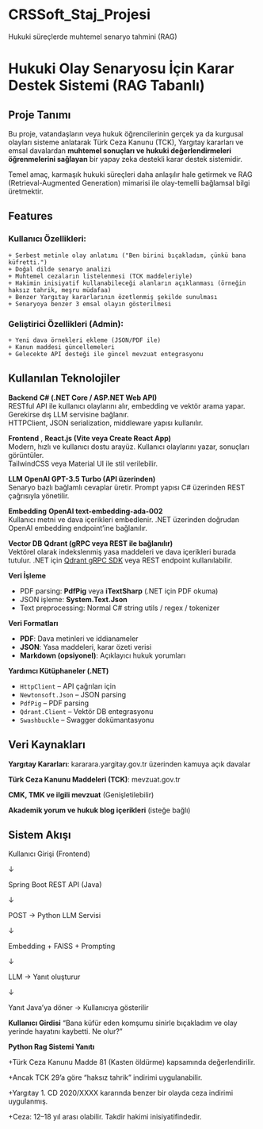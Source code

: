 # CRSSoft_Staj_Projesi
 Hukuki süreçlerde muhtemel senaryo tahmini (RAG)


# Hukuki Olay Senaryosu İçin Karar Destek Sistemi (RAG Tabanlı)

## Proje Tanımı

Bu proje, vatandaşların veya hukuk öğrencilerinin gerçek ya da kurgusal olayları sisteme anlatarak Türk Ceza Kanunu (TCK), Yargıtay kararları ve emsal davalardan **muhtemel sonuçları ve hukuki değerlendirmeleri öğrenmelerini sağlayan** bir yapay zeka destekli karar destek sistemidir.

Temel amaç, karmaşık hukuki süreçleri daha anlaşılır hale getirmek ve RAG (Retrieval-Augmented Generation) mimarisi ile olay-temelli bağlamsal bilgi üretmektir.

## Features

### Kullanıcı Özellikleri:
    + Serbest metinle olay anlatımı ("Ben birini bıçakladım, çünkü bana küfretti.")
    + Doğal dilde senaryo analizi
    + Muhtemel cezaların listelenmesi (TCK maddeleriyle)
    + Hakimin inisiyatif kullanabileceği alanların açıklanması (örneğin haksız tahrik, meşru müdafaa)
    + Benzer Yargıtay kararlarının özetlenmiş şekilde sunulması
    + Senaryoya benzer 3 emsal olayın gösterilmesi

### Geliştirici Özellikleri (Admin):
    + Yeni dava örnekleri ekleme (JSON/PDF ile)
    + Kanun maddesi güncellemeleri
    + Gelecekte API desteği ile güncel mevzuat entegrasyonu


##  Kullanılan Teknolojiler

**Backend**   **C# (.NET Core / ASP.NET Web API)**  
RESTful API ile kullanıcı olaylarını alır, embedding ve vektör arama yapar. Gerekirse dış LLM servisine bağlanır.  
HTTPClient, JSON serialization, middleware yapısı kullanılır.

 **Frontend** , **React.js (Vite veya Create React App)**  
Modern, hızlı ve kullanıcı dostu arayüz. Kullanıcı olaylarını yazar, sonuçları görüntüler.  
TailwindCSS veya Material UI ile stil verilebilir.

 **LLM**       **OpenAI GPT-3.5 Turbo (API üzerinden)**  
Senaryo bazlı bağlamlı cevaplar üretir. Prompt yapısı C# üzerinden REST çağrısıyla yönetilir.

 **Embedding**  **OpenAI text-embedding-ada-002**  
Kullanıcı metni ve dava içerikleri embedlenir. .NET üzerinden doğrudan OpenAI embedding endpoint’ine bağlanılır.

 **Vector DB**  **Qdrant (gRPC veya REST ile bağlanılır)**  
Vektörel olarak indekslenmiş yasa maddeleri ve dava içerikleri burada tutulur. .NET için [Qdrant gRPC SDK](https://github.com/qdrant/qdrant-client-dotnet) veya REST endpoint kullanılabilir.

 **Veri İşleme**   
- PDF parsing: **PdfPig** veya **iTextSharp** (.NET için PDF okuma)  
- JSON işleme: **System.Text.Json**  
- Text preprocessing: Normal C# string utils / regex / tokenizer

 **Veri Formatları**   
- **PDF**: Dava metinleri ve iddianameler  
- **JSON**: Yasa maddeleri, karar özeti verisi  
- **Markdown (opsiyonel)**: Açıklayıcı hukuk yorumları

 **Yardımcı Kütüphaneler (.NET)**   
- `HttpClient` – API çağrıları için  
- `Newtonsoft.Json` – JSON parsing  
- `PdfPig` – PDF parsing  
- `Qdrant.Client` – Vektör DB entegrasyonu  
- `Swashbuckle` – Swagger dokümantasyonu  


##  Veri Kaynakları

 **Yargıtay Kararları**: kararara.yargitay.gov.tr üzerinden kamuya açık davalar

 **Türk Ceza Kanunu Maddeleri (TCK)**: mevzuat.gov.tr

 **CMK, TMK ve ilgili mevzuat** (Genişletilebilir)

 **Akademik yorum ve hukuk blog içerikleri** (isteğe bağlı)



## Sistem Akışı

Kullanıcı Girişi (Frontend)

↓

Spring Boot REST API (Java)

↓

POST → Python LLM Servisi

↓

Embedding + FAISS + Prompting

↓

LLM → Yanıt oluşturur

↓

Yanıt Java’ya döner → Kullanıcıya gösterilir

**Kullanıcı Girdisi** “Bana küfür eden komşumu sinirle bıçakladım ve olay yerinde hayatını kaybetti. Ne olur?”

**Python Rag Sistemi Yanıtı**

+Türk Ceza Kanunu Madde 81 (Kasten öldürme) kapsamında değerlendirilir.

+Ancak TCK 29’a göre “haksız tahrik” indirimi uygulanabilir.

+Yargıtay 1. CD 2020/XXXX kararında benzer bir olayda ceza indirimi uygulanmış.

+Ceza: 12–18 yıl arası olabilir. Takdir hakimi inisiyatifindedir.
